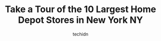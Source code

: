 ---
layout: ampstory
image: https://i0.wp.com/www.depkes.org/wp-content/uploads/2023/06/home-depot-0-in-new-york-ny-1685964942.jpeg?resize=640,853
author: techidn
featured: false
description: Discover the impressive array of Home Depot options in New York NY, where you can find 10 of the largest Home Depot establishments in the area. From renowned classics to hidden gems, New Yor
title: Take a Tour of the 10 Largest Home Depot Stores in New York NY
cover:
   title: Take a Tour of the 10 Largest Home Depot Stores in New York NY
   subtitle: Rickpate
   background: https://www.depkes.org/wp-content/uploads/2023/06/home-depot-0-in-new-york-ny-1685964942.jpeg

pages: 
 - layout: thirds
   top: <h1>#1 The Home Depot</h1>
   bottom: "<p>Tons of people on the floor but  no one knows anything; seems to be a common theme. Every question I asked they had to get someone from the specific dept... And they neve</p>"
   background: https://www.depkes.org/wp-content/uploads/2023/06/home-depot-1-in-new-york-ny-1685964943.jpeg
   backgroundblur: true
 - layout: thirds
   top: <h1>#2 The Home Depot</h1>
   bottom: "<p>40 W 23rd St, New York, NY 10010, United States</p>"
   background: https://www.depkes.org/wp-content/uploads/2023/06/home-depot-2-in-new-york-ny-1685964943.jpeg
   cta:
      link: https://www.depkes.org/blog/take-a-tour-of-the-10-largest-home-depot-stores-in-new-york-ny/
      text: Take a Tour of the 10 Largest Home Depot Stores in New York NY
 - layout: thirds
   top: <h1>#3 The Home Depot</h1>
   bottom: "<p>2560 Bruckner Blvd, Bronx, NY 10465, United States</p>"
   background: https://www.depkes.org/wp-content/uploads/2023/06/home-depot-3-in-new-york-ny-1685964944.jpeg
   cta:
      link: https://www.depkes.org/blog/take-a-tour-of-the-10-largest-home-depot-stores-in-new-york-ny/
      text: Take a Tour of the 10 Largest Home Depot Stores in New York NY
 - layout: thirds
   top: <h1>#4 The Home Depot</h1>
   bottom: "<p>579 Gateway Dr, Brooklyn, NY 11239, United States</p>"
   background: https://images.unsplash.com/photo-1509114397022-ed747cca3f65?ixlib=rb-4.0.3&ixid=MnwxMjA3fDB8MHxwaG90by1wYWdlfHx8fGVufDB8fHx8&auto=format&fit=crop&w=640&h=853&q=80
   cta:
      link: https://www.depkes.org/blog/take-a-tour-of-the-10-largest-home-depot-stores-in-new-york-ny/
      text: Take a Tour of the 10 Largest Home Depot Stores in New York NY
 - layout: thirds
   top: <h1>#5 The Home Depot</h1>
   bottom: "<p>75-09 Woodhaven Blvd, Queens, NY 11385, United States</p>"
   background: https://images.unsplash.com/photo-1510906594845-bc082582c8cc?ixlib=rb-4.0.3&ixid=MnwxMjA3fDB8MHxwaG90by1wYWdlfHx8fGVufDB8fHx8&auto=format&fit=crop&w=640&h=853&q=80
   cta:
      link: https://www.depkes.org/blog/take-a-tour-of-the-10-largest-home-depot-stores-in-new-york-ny/
      text: Take a Tour of the 10 Largest Home Depot Stores in New York NY
 - layout: thirds
   top: <h1>#6 The Home Depot</h1>
   bottom: "<p>550 Hamilton Ave, Brooklyn, NY 11232, United States</p>"
   background: https://images.unsplash.com/photo-1580610447943-1bfbef5efe07?ixlib=rb-4.0.3&ixid=MnwxMjA3fDB8MHxwaG90by1wYWdlfHx8fGVufDB8fHx8&auto=format&fit=crop&w=640&h=853&q=80
   cta:
      link: https://www.depkes.org/blog/take-a-tour-of-the-10-largest-home-depot-stores-in-new-york-ny/
      text: Take a Tour of the 10 Largest Home Depot Stores in New York NY
 - layout: thirds
   top: <h1>#7 The Home Depot</h1>
   bottom: "<p>1806 E Gun Hill Rd, Bronx, NY 10469, United States</p>"
   background: https://images.unsplash.com/photo-1552083974-186346191183?ixlib=rb-4.0.3&ixid=MnwxMjA3fDB8MHxwaG90by1wYWdlfHx8fGVufDB8fHx8&auto=format&fit=crop&w=640&h=853&q=80
   cta:
      link: https://www.depkes.org/blog/take-a-tour-of-the-10-largest-home-depot-stores-in-new-york-ny/
      text: Take a Tour of the 10 Largest Home Depot Stores in New York NY
 - layout: thirds
   middle: Continue reading...
   background: https://images.unsplash.com/photo-1597773150796-e5c14ebecbf5?ixlib=rb-4.0.3&ixid=MnwxMjA3fDB8MHxwaG90by1wYWdlfHx8fGVufDB8fHx8&auto=format&fit=crop&w=640&h=853&q=80
   cta:
      link: https://www.depkes.org/blog/take-a-tour-of-the-10-largest-home-depot-stores-in-new-york-ny/
      text: Take a Tour of the 10 Largest Home Depot Stores in New York NY
      
---